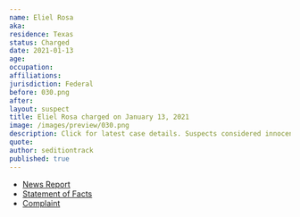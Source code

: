 ```yaml
---
name: Eliel Rosa
aka:
residence: Texas
status: Charged
date: 2021-01-13
age:
occupation:
affiliations:
jurisdiction: Federal
before: 030.png
after:
layout: suspect
title: Eliel Rosa charged on January 13, 2021
image: /images/preview/030.png
description: Click for latest case details. Suspects considered innocent until proven guilty.
quote:
author: seditiontrack
published: true
---
```


- [News Report](https://www.kiiitv.com/article/news/local/jenny-cudd-fbi-arrested/513-fb4ff454-3bf0-4648-8983-660ec8f2601e)
- [Statement of Facts](https://www.scribd.com/document/490745903/Jenny-Cudd-and-Eliel-Rosa-Statement-of-Facts)
- [Complaint](https://www.justice.gov/opa/page/file/1353431/download)